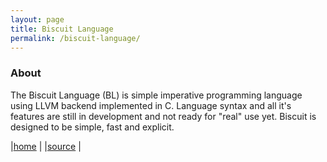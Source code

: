 ```yaml
---
layout: page
title: Biscuit Language
permalink: /biscuit-language/
---
```

### About
The Biscuit Language (BL) is simple imperative programming language using LLVM backend implemented in C. Language syntax and all it's features are still in development and not ready for "real" use yet. Biscuit is designed to be simple, fast and explicit. 

|[home](https://biscuitlang.org)     |
|[source](https://github.com/travisdoor/bl) |


